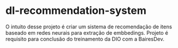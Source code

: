 # dl-recommendation-system
O intuito desse projeto é criar um sistema de recomendação de itens baseado em redes neurais para extração de embbedings. Projeto é requisito para conclusão do treinamento da DIO com a BairesDev. 
